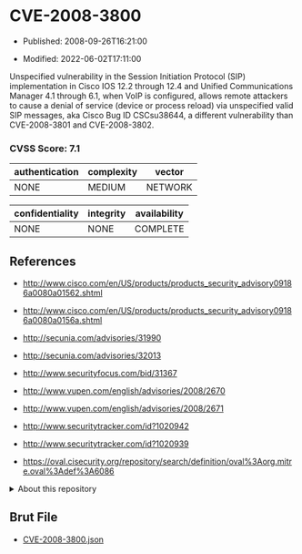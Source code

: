 # CVE-2008-3800

- Published: 2008-09-26T16:21:00

- Modified: 2022-06-02T17:11:00

Unspecified vulnerability in the Session Initiation Protocol (SIP) implementation in Cisco IOS 12.2 through 12.4 and Unified Communications Manager 4.1 through 6.1, when VoIP is configured, allows remote attackers to cause a denial of service (device or process reload) via unspecified valid SIP messages, aka Cisco Bug ID CSCsu38644, a different vulnerability than CVE-2008-3801 and CVE-2008-3802.

### CVSS Score: **7.1**

| authentication | complexity | vector |
| --- | --- | --- |
| NONE | MEDIUM | NETWORK |

| confidentiality | integrity | availability |
| --- | --- | --- |
| NONE | NONE | COMPLETE |

## References

* http://www.cisco.com/en/US/products/products_security_advisory09186a0080a01562.shtml

* http://www.cisco.com/en/US/products/products_security_advisory09186a0080a0156a.shtml

* http://secunia.com/advisories/31990

* http://secunia.com/advisories/32013

* http://www.securityfocus.com/bid/31367

* http://www.vupen.com/english/advisories/2008/2670

* http://www.vupen.com/english/advisories/2008/2671

* http://www.securitytracker.com/id?1020942

* http://www.securitytracker.com/id?1020939

* https://oval.cisecurity.org/repository/search/definition/oval%3Aorg.mitre.oval%3Adef%3A6086

<details>
<summary>About this repository</summary> 

  This repository is part of the project [Live Hack CVE](https://github.com/Live-Hack-CVE). Main website can be found [www.live-hack.org](https://www.live-hack.org) 
  
  Made by [Sn0wAlice](https://github.com/Sn0wAlice) for the people that care about security and need to have a feed of the latest CVEs. Hope you enjoy it, don't forget to star the repo and follow me on [Twitter](https://twitter.com/Sn0wAlice) and [Github](https://github.com/Sn0wAlice). And that is my [personnal website](https://www.alice-snow.me/)

  - [Home Page](https://github.com/Live-Hack-CVE)
  - [Framework](https://github.com/Live-Hack-CVE/cve-framework)
  - [CVE database](https://github.com/Live-Hack-CVE/full_database)
  - [Changelog](https://github.com/Live-Hack-CVE/Changelog)
</details>

## Brut File

* [CVE-2008-3800.json](https://raw.githubusercontent.com/Live-Hack-CVE/full_database/main/cves/2008/CVE-2008-3800.json)

